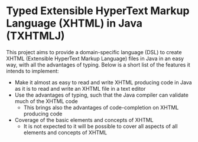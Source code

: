 # Typed Extensible HyperText Markup Language (XHTML) in Java (TXHTMLJ)

This project aims to provide a domain-specific language (DSL) to create XHTML
(Extensible HyperText Markup Language) files in Java in an easy way, with all
the advantages of typing. Below is a short list of the features it intends to
implement:

* Make it almost as easy to read and write XHTML producing code in Java as it is
  to read and write an XHTML file in a text editor
* Use the advantages of typing, such that the Java compiler can validate much
  of the XHTML code
  * This brings also the advantages of code-completion on XHTML producing code
* Coverage of the basic elements and concepts of XHTML
  * It is not expected to it will be possible to cover all aspects of all
    elements and concepts of XHTML
